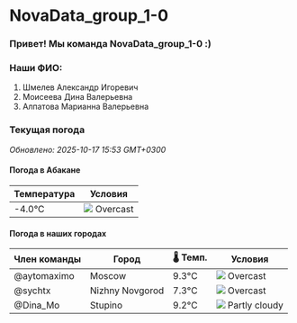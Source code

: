 # NovaData_group_1-0
### Привет! Мы команда NovaData_group_1-0 :)

### Наши ФИО:
1. Шмелев Александр Игоревич
2. Моисеева Дина Валерьевна
3. Алпатова Марианна Валерьевна

### Текущая погода
<!-- WEATHER:START -->
_Обновлено: 2025-10-17 15:53 GMT+0300_

#### Погода в Абакане

| Температура | Условия |
|-------------|----------|
| -4.0°C     | ![](https://cdn.weatherapi.com/weather/64x64/night/122.png) Overcast |

#### Погода в наших городах

| Член команды  | Город               | 🌡️ Темп.  | Условия          |
|---------------|---------------------|-----------|--------------------|
| @aytomaximo    | Moscow              |    9.3°C | ![](https://cdn.weatherapi.com/weather/64x64/day/122.png) Overcast     |
| @sychtx        | Nizhny Novgorod     |    7.3°C | ![](https://cdn.weatherapi.com/weather/64x64/day/122.png) Overcast     |
| @Dina_Mo       | Stupino             |    9.2°C | ![](https://cdn.weatherapi.com/weather/64x64/day/116.png) Partly cloudy |

<!-- WEATHER:END -->

